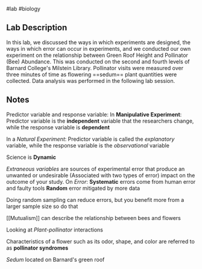 #lab #biology 
## Lab Description
In this lab, we discussed the ways in which experiments are designed, the ways in which error can occur in experiments, and we conducted our own experiment on the relationship between Green Roof Height and Pollinator (Bee) Abundance. This was conducted on the second and fourth levels of Barnard College's Milstein Library. Pollinator visits were measured over three minutes of time as flowering ==sedum== plant quantities were collected. Data analysis was performed in the following lab session.
## Notes
Predictor variable and response variable:
In **Manipulative Experiment**:
Predictor variable is the **independent** variable that the researchers change, while the response variable is **dependent** 

In a *Natural Experiment*:
Predictor variable is called the *explanatory* variable, while the response variable is the *observational* variable 

Science is **Dynamic**

*Extraneous variables* are sources of experimental error that produce an unwanted or undesirable  (Associated with two types of error)
impact on the outcome of your study.
On *Error*:
**Systematic** errors come from human error and faulty tools
**Random** error mitigated by more data

Doing random sampling can reduce errors, but you benefit more from a larger sample size so do that

[[Mutualism]] can describe the relationship between bees and flowers

Looking at *Plant-pollinator* interactions

Characteristics of a flower such as its odor, shape, and color are referred
to as **pollinator syndromes**

*Sedum* located on Barnard's green roof